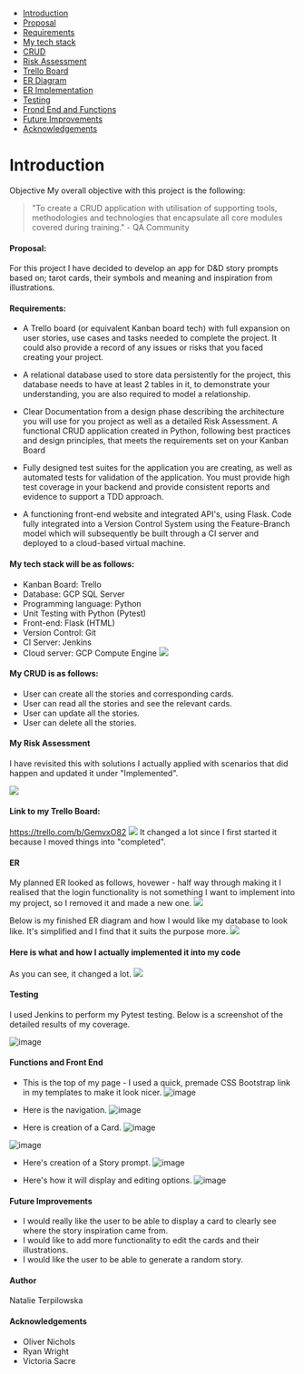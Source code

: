* [Introduction](https://github.com/NatTerpilowska/WIP-FundamentalProject#introduction)
* [Proposal](https://github.com/NatTerpilowska/WIP-FundamentalProject#proposal)
* [Requirements](https://github.com/NatTerpilowska/WIP-FundamentalProject#requirements)
* [My tech stack](https://github.com/NatTerpilowska/WIP-FundamentalProject#my-tech-stack-will-be-as-follows)
* [CRUD](https://github.com/NatTerpilowska/WIP-FundamentalProject#my-crud-is-as-follows)
* [Risk Assessment](https://github.com/NatTerpilowska/WIP-FundamentalProject#my-risk-assessment)
* [Trello Board](https://github.com/NatTerpilowska/WIP-FundamentalProject#link-to-my-trello-board)
* [ER Diagram](https://github.com/NatTerpilowska/WIP-FundamentalProject#er)
* [ER Implementation](https://github.com/NatTerpilowska/WIP-FundamentalProject#here-is-what-and-how-i-actually-implemented-it-into-my-code)
* [Testing](https://github.com/NatTerpilowska/WIP-FundamentalProject#testing)
* [Frond End and Functions](https://github.com/NatTerpilowska/WIP-FundamentalProject#functions-and-front-end)
* [Future Improvements](https://github.com/NatTerpilowska/WIP-FundamentalProject#future-improvements)
* [Acknowledgements](https://github.com/NatTerpilowska/WIP-FundamentalProject/blob/main/README.md#acknowledgements)
# **Introduction**


Objective
My overall objective with this project is the following:

>"To create a CRUD application with utilisation of supporting tools,
methodologies and technologies that encapsulate all core modules
covered during training." - QA Community

#### Proposal:

For this project I have decided to develop an app for D&D story prompts based on; tarot cards, their symbols and meaning and inspiration from illustrations.

#### Requirements:
* A Trello board (or equivalent Kanban board tech) with full expansion
on user stories, use cases and tasks needed to complete the project.
It could also provide a record of any issues or risks that you faced
creating your project.

* A relational database used to store data persistently for the
project, this database needs to have at least 2 tables in it, to
demonstrate your understanding, you are also required to model a
relationship.

* Clear Documentation from a design phase describing the architecture
you will use for you project as well as a detailed Risk Assessment.
A functional CRUD application created in Python, following best
practices and design principles, that meets the requirements set on
your Kanban Board

* Fully designed test suites for the application you are creating, as
well as automated tests for validation of the application. You must
provide high test coverage in your backend and provide consistent
reports and evidence to support a TDD approach.

* A functioning front-end website and integrated API's, using Flask.
Code fully integrated into a Version Control System using the
Feature-Branch model which will subsequently be built through a CI
server and deployed to a cloud-based virtual machine.


#### My tech stack will be as follows:

* Kanban Board: Trello 
* Database: GCP SQL Server
* Programming language: Python
* Unit Testing with Python (Pytest)
* Front-end: Flask (HTML)
* Version Control: Git
* CI Server: Jenkins
* Cloud server: GCP Compute Engine
![](https://i.imgur.com/x7f5JnJ.png)  




#### My CRUD is as follows:

* User can create all the stories and corresponding cards.
* User can read all the stories and see the relevant cards.
* User can update all the stories.
* User can delete all the stories.

#### **My Risk Assessment**
I have revisited this with solutions I actually applied with scenarios that did happen and updated it under "Implemented".

![](https://i.imgur.com/HRoeBy9.png)

#### Link to my Trello Board:
https://trello.com/b/GemvxO82
![](https://i.imgur.com/8A9ogon.png)
It changed a lot since I first started it because I moved things into "completed".

#### ER

My planned ER looked as follows, hovewer - half way through making it I realised that the login functionality is not something I want to implement into my project, so I removed it and made a new one.
![](https://i.imgur.com/0UVNVFe.png)

Below is my finished ER diagram and how I would like my database to look like. It's simplified and I find that it suits the purpose more.
![](https://i.imgur.com/9LSgsnz.png)
#### Here is what and how I actually implemented it into my code
As you can see, it changed a lot.
![](https://i.imgur.com/qxomCQS.png)

#### Testing
I used Jenkins to perform my Pytest testing. Below is a screenshot of the detailed results of my coverage.

![image](https://user-images.githubusercontent.com/86067593/126895038-0038e237-32fb-4db2-a042-bf01099743ad.png)


#### Functions and Front End

* This is the top of my page - I used a quick, premade CSS Bootstrap link in my templates to make it look nicer.
![image](https://i.imgur.com/PWjxixl.png)

* Here is the navigation.
![image](https://i.imgur.com/khGgsI8.png)

* Here is creation of a Card.
![image](https://i.imgur.com/NlHjLnn.png)

![image](https://i.imgur.com/Werw7Sm.png)

* Here's creation of a Story prompt.
![image](https://i.imgur.com/GatMp9x.png)

* Here's how it will display and editing options.
![image](https://i.imgur.com/vlrLXZy.png)


#### Future Improvements
* I would really like the user to be able to display a card to clearly see where the story inspiration came from.
* I would like to add more functionality to edit the cards and their illustrations.
* I would like the user to be able to generate a random story.

#### Author
Natalie Terpilowska

#### Acknowledgements
* Oliver Nichols
* Ryan Wright
* Victoria Sacre
